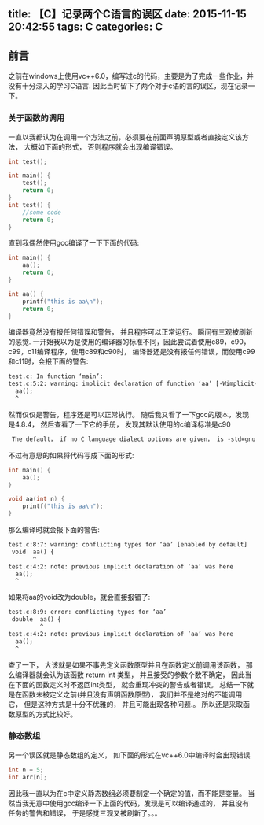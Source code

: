 title: 【C】记录两个C语言的误区
date: 2015-11-15 20:42:55
tags: C
categories: C
---
## 前言
之前在windows上使用vc++6.0，编写过c的代码，主要是为了完成一些作业，并没有十分深入的学习C语言. 因此当时留下了两个对于c语的言的误区，现在记录一下。
### 关于函数的调用
一直以我都认为在调用一个方法之前，必须要在前面声明原型或者直接定义该方法， 大概如下面的形式， 否则程序就会出现编译错误。

```C
int test();

int main() {
    test();
    return 0;
}
int test() {
    //some code
    return 0;
}
```
<!-- more -->
直到我偶然使用gcc编译了一下下面的代码:

```C
int main() {
    aa();
    return 0;
}

int aa() {
    printf("this is aa\n");
    return 0;
}
```
编译器竟然没有报任何错误和警告， 并且程序可以正常运行。 瞬间有三观被刷新的感觉. 一开始我以为是使用的编译器的标准不同，因此尝试着使用c89，c90，c99，c11编译程序，使用c89和c90时， 编译器还是没有报任何错误，而使用c99和c11时，会报下面的警告:
```html
test.c: In function ‘main’:
test.c:5:2: warning: implicit declaration of function ‘aa’ [-Wimplicit-function-declaration]
  aa();
  ^
```
然而仅仅是警告，程序还是可以正常执行。 随后我又看了一下gcc的版本，发现是4.8.4， 然后查看了一下它的手册， 发现其默认使用的c编译标准是c90
```html
 The default， if no C language dialect options are given， is -std=gnu90;
```
不过有意思的如果将代码写成下面的形式:
```C
int main() {
    aa();
}

void aa(int n) {
    printf("this is aa\n");
}
```
那么编译时就会报下面的警告:
```html
test.c:8:7: warning: conflicting types for ‘aa’ [enabled by default]
 void  aa() {
       ^
test.c:4:2: note: previous implicit declaration of ‘aa’ was here
  aa();
  ^
```
如果将aa的void改为double，就会直接报错了:
```html
test.c:8:9: error: conflicting types for ‘aa’
 double  aa() {
         ^
test.c:4:2: note: previous implicit declaration of ‘aa’ was here
  aa();
  ^
```
查了一下， 大该就是如果不事先定义函数原型并且在函数定义前调用该函数， 那么编译器就会认为该函数 return int 类型， 并且接受的参数个数不确定， 因此当在下面的函数定义时不返回int类型， 就会重现冲突的警告或者错误。
总结一下就是在函数未被定义之前(并且没有声明函数原型)， 我们并不是绝对的不能调用它， 但是这种方式是十分不优雅的， 并且可能出现各种问题.。 所以还是采取函数原型的方式比较好。
### 静态数组
另一个误区就是静态数组的定义， 如下面的形式在vc++6.0中编译时会出现错误
```C
int n = 5;
int arr[n];
```
因此我一直以为在c中定义静态数组必须要制定一个确定的值，而不能是变量。 当然当我无意中使用gcc编译一下上面的代码，发现是可以编译通过的， 并且没有任务的警告和错误， 于是感觉三观又被刷新了。。。
